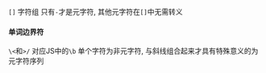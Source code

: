 `[]` 字符组
只有`-`才是元字符, 其他元字符在`[]`中无需转义

#### 单词边界符
`\<`和`>/` 对应JS中的`\b`
单个字符为非元字符, 与斜线组合起来才具有特殊意义的为元字符序列